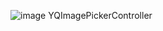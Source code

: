 ![image](https://github.com/CoderYQ/YQImagePickerController/blob/master/LOGO/LOGO.png)
YQImagePickerController

